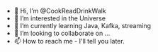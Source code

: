 - 👋 Hi, I’m @CookReadDrinkWalk
- 👀 I’m interested in the Universe
- 🌱 I’m currently learning Java, Kafka, streaming
- 💞️ I’m looking to collaborate on ...
- 📫 How to reach me - I'll tell you later.

<!---
CookReadDrinkWalk/CookReadDrinkWalk is a ✨ special ✨ repository because its `README.md` (this file) appears on your GitHub profile.
You can click the Preview link to take a look at your changes.
--->
